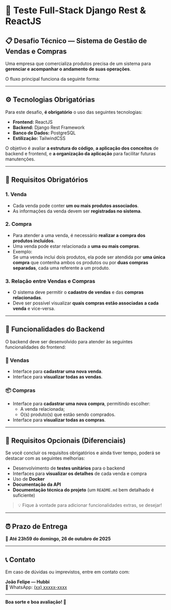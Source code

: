 # 🧠 Teste Full-Stack Django Rest & ReactJS

## 📋 Desafio Técnico — Sistema de Gestão de Vendas e Compras

Uma empresa que comercializa produtos precisa de um sistema para **gerenciar e acompanhar o andamento de suas operações**.

O fluxo principal funciona da seguinte forma:

---

## ⚙️ Tecnologias Obrigatórias

Para este desafio, **é obrigatório** o uso das seguintes tecnologias:

- **Frontend:** ReactJS  
- **Backend:** Django Rest Framework  
- **Banco de Dados:** PostgreSQL  
- **Estilização:** TailwindCSS

O objetivo é avaliar **a estrutura do código**, **a aplicação dos conceitos** de backend e frontend, e **a organização da aplicação** para facilitar futuras manutenções.

---

## 🧾 Requisitos Obrigatórios

### 1. Venda
- Cada venda pode conter **um ou mais produtos associados**.  
- As informações da venda devem ser **registradas no sistema**.

### 2. Compra
- Para atender a uma venda, é necessário **realizar a compra dos produtos incluídos**.  
- Uma venda pode estar relacionada a **uma ou mais compras**.  
- Exemplo:  
  Se uma venda inclui dois produtos, ela pode ser atendida por **uma única compra** que contenha ambos os produtos ou por **duas compras separadas**, cada uma referente a um produto.

### 3. Relação entre Vendas e Compras
- O sistema deve permitir o **cadastro de vendas** e das **compras relacionadas**.  
- Deve ser possível visualizar **quais compras estão associadas a cada venda** e vice-versa.

---

## 🧩 Funcionalidades do Backend

O backend deve ser desenvolvido para atender às seguintes funcionalidades do frontend:

### 🛒 Vendas
- Interface para **cadastrar uma nova venda**.  
- Interface para **visualizar todas as vendas**.

### 📦 Compras
- Interface para **cadastrar uma nova compra**, permitindo escolher:
  - A venda relacionada;
  - O(s) produto(s) que estão sendo comprados.  
- Interface para **visualizar todas as compras**.

---

## 🧪 Requisitos Opcionais (Diferenciais)

Se você concluir os requisitos obrigatórios e ainda tiver tempo, poderá se destacar com as seguintes melhorias:

- Desenvolvimento de **testes unitários** para o backend  
- Interfaces para **visualizar os detalhes** de cada venda e compra  
- Uso de **Docker**  
- **Documentação da API**  
- **Documentação técnica do projeto** (um `README.md` bem detalhado é suficiente)  

> 💡 Fique à vontade para adicionar funcionalidades extras, se desejar!

---

## ⏰ Prazo de Entrega

📅 **Até 23h59 do domingo, 26 de outubro de 2025**

---

## 📞 Contato

Em caso de dúvidas ou imprevistos, entre em contato com:

**João Felipe — Hubbi**  
📱 WhatsApp: [ (xx) xxxxx-xxxx ](tel:+xxxxxxxxxxxxx)

---

**Boa sorte e boa avaliação! 🚀**

